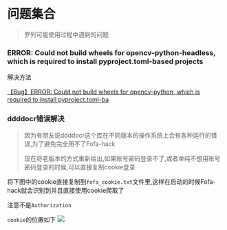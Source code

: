 # 问题集合

> 罗列可能使用过程中遇到的问题

### ERROR: Could not build wheels for opencv-python-headless, which is required to install pyproject.toml-based projects

解决方法

[【Bug】ERROR: Could not build wheels for opencv-python, which is required to install pyproject.toml-ba](https://blog.csdn.net/AugustMe/article/details/126402049)


### ddddocr错误解决

> 因为有朋友说ddddocr这个库在不同版本的操作系统上会有各种运行的错误,为了避免完全用不了Fofa-hack
> 
> 现在将老版本的方式重新给出,如果账号密码登录不了,或者单纯不想用账号密码登录的时候,可以直接复制cookie登录
> 
将下图中的cookie直接复制到`fofa_cookie.txt`文件里,这样在启动的时候Fofa-hack就会识别到并且直接使用cookie爬取了

注意不是`Authorization`

`cookie`的位置如下
  ![](https://github.com/Cl0udG0d/Fofa-script/blob/master/images/2.png)


